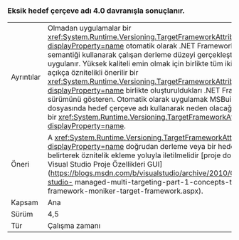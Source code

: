 ### <a name="missing-target-framework-moniker-results-in-40-behavior"></a>Eksik hedef çerçeve adı 4.0 davranışla sonuçlanır.

|   |   |
|---|---|
|Ayrıntılar|Olmadan uygulamalar bir <xref:System.Runtime.Versioning.TargetFrameworkAttribute?displayProperty=name> otomatik olarak .NET Framework 4.0 (quirks) semantiği kullanarak çalışan derleme düzeyi gerçekleştirilse uygulanır. Yüksek kaliteli emin olmak için birlikte tüm ikili dosyaları açıkça öznitelikli önerilir bir <xref:System.Runtime.Versioning.TargetFrameworkAttribute?displayProperty=name> birlikte oluşturuldukları .NET Framework sürümünü gösteren. Otomatik olarak uygulamak MSBuild proje dosyasında hedef çerçeve adı kullanarak neden olacağını unutmayın bir <xref:System.Runtime.Versioning.TargetFrameworkAttribute?displayProperty=name>.|
|Öneri|A <xref:System.Runtime.Versioning.TargetFrameworkAttribute?displayProperty=name> doğrudan derleme veya bir hedef çerçeve belirterek öznitelik ekleme yoluyla iletilmelidir [proje dosyası veya Visual Studio Proje Özellikleri GUI](https://blogs.msdn.com/b/visualstudio/archive/2010/05/19/visual-studio- managed-multi-targeting-part-1-concepts-target-framework-moniker-target-framework.aspx).|
|Kapsam|Ana|
|Sürüm|4,5|
|Tür|Çalışma zamanı|

